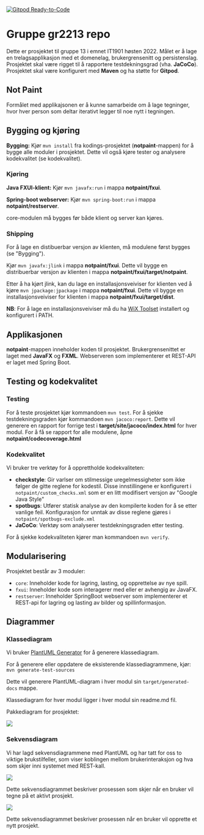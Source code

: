[![Gitpod Ready-to-Code](https://img.shields.io/badge/Gitpod-Ready--to--Code-blue?logo=gitpod)](https://gitpod.stud.ntnu.no/#https://gitlab.stud.idi.ntnu.no/it1901/groups-2022/gr2213/gr2213)

# Gruppe gr2213 repo 

Dette er prosjektet til gruppe 13 i emnet IT1901 høsten 2022. Målet er å lage en trelagsapplikasjon med et domenelag, brukergrensenitt og persistenslag. Prosjektet skal være rigget til å rapportere testdekningsgrad (vha. **JaCoCo**). Prosjektet skal være konfigurert med **Maven** og ha støtte for **Gitpod**.


## Not Paint
Formålet med applikajsonen er å kunne samarbeide om å lage tegninger, hvor hver person som deltar iterativt legger til noe nytt i tegningen.


## Bygging og kjøring
**Bygging:** Kjør `mvn install` fra kodings-prosjektet (**notpaint**-mappen) for å 
bygge alle moduler i prosjektet. Dette vil også kjøre tester og analysere kodekvalitet (se kodekvalitet).
### Kjøring
**Java FXUI-klient:** Kjør `mvn javafx:run` i mappa **notpaint/fxui**. 

**Spring-boot webserver:** Kjør `mvn spring-boot:run` i mappa **notpaint/restserver**.

core-modulen må bygges før både klient og server kan kjøres.

### Shipping
For å lage en distibuerbar versjon av klienten, må modulene først bygges (se "Bygging").

Kjør `mvn javafx:jlink` i mappa **notpaint/fxui**. Dette vil bygge en distribuerbar versjon av klienten i mappa **notpaint/fxui/target/notpaint**.

Etter å ha kjørt jlink, kan du lage en installasjonsveiviser for klienten ved å kjøre `mvn jpackage:jpackage` i mappa **notpaint/fxui**. Dette vil bygge en installasjonsveiviser for klienten i mappa **notpaint/fxui/target/dist**.

**NB**: For å lage en installasjonsveiviser må du ha [WiX Toolset](https://wixtoolset.org/) installert og konfigurert i PATH.


## Applikasjonen 
**notpaint**-mappen inneholder koden til prosjektet. Brukergrensenittet er laget med **JavaFX** og **FXML**. Webserveren som implementerer et REST-API er laget med Spring Boot.

## Testing og kodekvalitet

### Testing
 For å teste prosjektet kjør kommandoen `mvn test`. For å sjekke testdekningsgraden kjør kommandoen `mvn jacoco:report`. Dette vil generere en rapport for forrige test i **target/site/jacoco/index.html** for hver modul.
For å få se rapport for alle modulene, åpne **notpaint/codecoverage.html**

### Kodekvalitet
 Vi bruker tre verktøy for å opprettholde kodekvaliteten:
 * **checkstyle**: Gir varlser om stilmessige uregelmessigheter som ikke følger de
 gitte reglene for kodestil. Disse innstillingene er konfigurert i `notpaint/custom_checks.xml` som er en litt modifisert versjon av "Google Java Style"
 * **spotbugs**: Utfører statisk analyse av den kompilerte koden for å se etter vanlige feil. Konfigurasjon for unntak av disse reglene gjøres i `notpaint/spotbugs-exclude.xml`
 * **JaCoCo**: Verktøy som analyserer testdekningsgraden etter testing.

 For å sjekke kodekvaliteten kjører man kommandoen `mvn verify`. 


## Modularisering
Prosjektet består av 3 moduler:
* `core`: Inneholder kode for lagring, lasting, og opprettelse av nye spill.
* `fxui`: Inneholder kode som interagerer med eller er avhengig av JavaFX. 
* `restserver`: Inneholder SpringBoot webserver som implementerer et REST-api for lagring og lasting av bilder og spillinformasjon. 

## Diagrammer 

### Klassediagram

Vi bruker [PlantUML Generator](https://mvnrepository.com/artifact/de.elnarion.maven/plantuml-generator-maven-plugin) for å generere klassediagram.

For å generere eller oppdatere de eksisterende klassediagrammene, kjør:
`mvn generate-test-sources`

Dette vil generere PlantUML-diagram i hver modul sin `target/generated-docs` mappe.

Klassediagram for hver modul ligger i hver modul sin readme.md fil.

Pakkediagram for prosjektet:
 
![](https://www.plantuml.com/plantuml/png/TP5TRiCW3CVVVGgB0t24gVUe-a0pfwDh065JHPfwzmL86xQIl67__X-G0uk9agOREY_1M2U0EFWfU4TEK0q-ai8VmEKBPlWs5qBrH7NPrcK3L9K-nyHVnAgi7piEWI9R5d83ANW0RD7Zd6orxYkJLOXPqcXK91QcUAUOI_Ta3P75B-1gxcQSdrSzZlDqE_qjf3X4woulf1xrsNifPEzEgFK77gzB27jt0jZIowPQ_9-kE41-WdMIostdtAu9NAUz0czG-si0Ei-oRmK7SfzfIVu5)

### Sekvensdiagram
 Vi har lagd sekvensdiagrammene med PlantUML og har tatt for oss to viktige brukstilfeller, som viser koblingen mellom brukerinteraksjon og hva som skjer inni systemet med REST-kall.

![](https://www.plantuml.com/plantuml/png/hLF9Rk904BttLvGq5sDfPku-ZD249ImH3ai4IdBes1NJeUactKKG-VguJ10MjaWEkRJAhlTgUK_Lz2GTRTTQo8IiWu5q2dx5ogo4AEBV_w0plnb6SALLil9W3QYrpB0-sxVAGEpi2oOaECE8n1foLcjq4IobIJKox1CLDCGfp-WDEgyyeKam0dBxeKrMNRd6ddcsmJ40bJyDKS8orQ6d2C9mZA_RF0n3U30GZoPJ-AlpAlnrEskF5p2RzLg2qPM6JFORQ_o1V3sTnZ0QSFX_r5e0kIsUToslrvTlyW0gBtLIALy_G_096WIo44jbw4xXhbOhPHGfgTKxLaGgmwmvgXAV1XjQcM8Qr6GWg_wxw466r6F7OqdBe21NjJyRYQ6NIYgkL-h_H-VZ1ipwdgVTTcvfKUG7F7tQ4zu_5ZDzwMrd3eKMPyiTt4sTt76MxJhwoLSI5IzuH5zxEnC-GL_GbSb44qsQ7-G7)

Dette sekvensdiagrammet beskriver prosessen som skjer når en bruker vil  tegne på et aktivt prosjekt.


![](https://www.plantuml.com/plantuml/png/dP91SzCm48Nl_XKxvU9aQ7ltWIcj3TEPG4ERK3h0GSYlZgWY5MaT0x-Uo1CdKMCyq8j7qdvwUhj-Pvw5utgf4o7PEhhIWbwSwnf94fR7h-ZDftUJZ2wqaW-UtgEXgRFV8Ja9XG18QzXPhU4oMWXJQgof3PIEabsPZdToQx02UGa3OaitO5QcyXyLcbvXKaQn4bhzHZhgYE0sevk5RVnEglPmiVTRfnYULaBNyBrjNJW81hqLI_I-BjjwAAUl9IjhYXKC4y8txZ2-Pz2qefVctgPFmKSuhpp3I6JamK5vXItUBKX4v_yuqAbGXlyspMYO0_QjwLwTxhnEh2XHfZqLgWxF1fkk3feU9Nl0KpiTDIYvOKugyArrvR3YKMwheqYkcwS7p_2JqvRe3Tow46SfTw9HfkeDM6vDVxBkbL5-iRaw716r51NsHdlYnGffU_gI7WKl3bfry9pHU7oD7pKyZyVqnT1qFgFJzbROVPWNrtSqdr_cONT-bT_Hjr-Cpr-fHGOZA_P-N1pI_t2ohxAr4AiDcN3G47wBJgnyU9QNl9WKiu9EzLeWdajo1bFMI_q7)

Dette sekvensdiagrammet beskriver prosessen når en bruker vil opprette et nytt prosjekt. 


